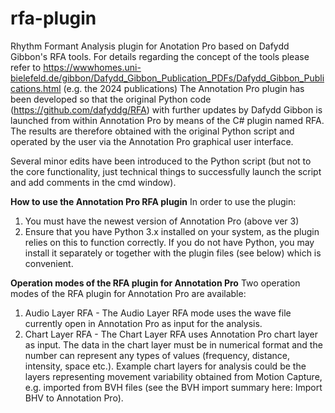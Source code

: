 # rfa-plugin
Rhythm Formant Analysis plugin for Anotation Pro based on Dafydd Gibbon's RFA tools. For details regarding the concept of the tools please refer to https://wwwhomes.uni-bielefeld.de/gibbon/Dafydd_Gibbon_Publication_PDFs/Dafydd_Gibbon_Publications.html (e.g. the 2024 publications)
The Annotation Pro plugin has been developed so that the original Python code (https://github.com/dafyddg/RFA) with further updates by Dafydd Gibbon is launched from within Annotation Pro by means of the C# plugin named RFA. The results are therefore obtained with the original Python script and operated by the user via the Annotation Pro graphical user interface.  

Several minor edits have been introduced to the Python script (but not to the core functionality, just technical things to successfully launch the script and add comments in the cmd window). 

**How to use the Annotation Pro RFA plugin**
In order to use the plugin:
1. You must have the newest version of Annotation Pro (above ver 3) 
2. Ensure that you have Python 3.x installed on your system, as the plugin relies on this to function correctly. If you do not have Python, you may install it separately or together with the plugin files (see below) which is convenient.

**Operation modes of the RFA plugin for Annotation Pro**
Two operation modes of the RFA plugin for Annotation Pro are available:
1. Audio Layer RFA -
The Audio Layer RFA mode uses the wave file currently open in Annotation Pro as input for the analysis. 
3. Chart Layer RFA - 
The Chart Layer RFA uses Annotation Pro chart layer as input. The data in the chart layer must be in numerical format and the number can represent any types of values (frequency, distance, intensity, space etc.). Example chart layers for analysis could be the layers representing movement variability obtained from Motion Capture, e.g.  imported from BVH files (see the BVH import summary here: Import BHV to Annotation Pro). 
